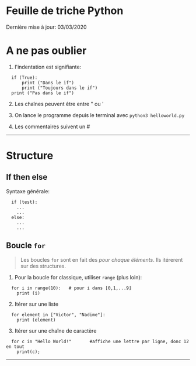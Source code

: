 Feuille de triche Python
=========================
Dernière mise à jour: 03/03/2020


# A ne pas oublier

1. l'indentation est signifiante:
```
  if (True):
      print ("Dans le if")
      print ("Toujours dans le if")
  print ("Pas dans le if")
```

2. Les chaînes peuvent être entre " ou '

3. On lance le programme depuis le terminal avec `python3 helloworld.py`

4. Les commentaires suivent un #


--------------------------------------------------------------------------------
# Structure
## If then else

Syntaxe générale:
```
  if (test):
    ...
    ...
  else:
    ...
    ...
```

## Boucle `for`

> Les boucles `for` sont en fait des *pour chaque éléments*.  Ils itérerent sur
> des structures.

1. Pour la boucle for classique, utiliser `range` (plus loin):
```
  for i in range(10):   # pour i dans [0,1,...9]
    print (i)
```

2. Itérer sur une liste
```
  for element in ["Victor", "Nadime"]:
    print (element)
```

3. Itérer sur une chaîne de caractère
```
  for c in "Hello World!"       #affiche une lettre par ligne, donc 12 en tout
    print(c);
```



--------------------------------------------------------------------------------
